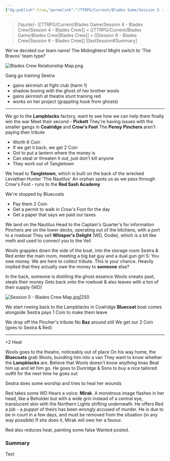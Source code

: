 ```yaml
---
{"dg-publish":true,"permalink":"/TTRPG/Current/Blades Game/Session 5 - Blades Crew/"}
---
```


> [!quote]- [[TTRPG/Current/Blades Game/Session 4 - Blades Crew\|Session 4 - Blades Crew]] < [[TTRPG/Current/Blades Game/Blades Crew\|Blades Crew]] > [[Session 6 - Blades Crew\|Session 6 - Blades Crew]]
> ![lastSession#Summary]


We've decided our team name! The Midnighters!
Might switch to 'The Bravos' team type?

![Blades Crew Relationship Map.png](/img/user/TTRPG/Current/Blades%20Game/Blades%20Crew%20Relationship%20Map.png)

Gang go training
Sestra
- gains skirmish at fight club (harm 1)
- shadow boxing with the ghost of her brother
wools
- gains skirmish at theatre stunt training
red
- works on her project (grappling hook from ghosts)

---

We go to the **Lampblacks** factory, want to see how we can help them finally win the war
Meet their second - **Pickett**
They're having issues with the smaller gangs in **Coalridge** and **Crow's Foot**
The **Penny Pinchers** aren't paying their tribute
- Worth 6 Coin
- If we get it back, we get 2 Coin
- Got to put a lantern where the money is
- Can steal or threaten it out, just don't kill anyone
- They work out of Tangletown

We head to **Tangletown**, which is built on the back of the wrecked Leviathan Hunter 'The Nautilus'
An orphan spots us as we pass through Crow's Foot - runs to the **Red Sash Academy**

We're stopped by Bluecoats
- Pay them 2 Coin
- Get a permit to walk in Crow's Foot for the day
- Get a paper that says we paid our taxes

We land on the Nautilus
Head to the Captain's Quarter's for information
Pinchers are on the lower decks, operating out of the kitchens, with a port to a rowboat
They sell **Whisper's Delight** (WD, Oodie), which is a bit like meth and used to connect you to the Veil

Wools grapples down the side of the boat, into the storage room
Sestra & Red enter the main room, meeting a big bat guy and a dual gun girl
S: You owe money. We are here to collect tribute. This is your chance.
Heavily implied that they actually owe the money to **someone** else?

In the back, someone is distilling the ghost essence
Wools sneaks past, steals their money
Gets back onto the rowboat & also leaves with a ton of their supply (WD)

![Session 5 - Blades Crew Map.jpg|250](/img/user/TTRPG/Current/Blades%20Game/Session%205%20-%20Blades%20Crew%20Map.jpg)

We start rowing back to the Lampblacks in Coalridge
**Bluecoat** boat comes alongside
Sestra pays 1 Coin to make them leave

We drop off the Pincher's tribute
No **Baz** around still
We get our 2 Coin (goes to Sestra & Red)

---

+2 Heat

Wools goes to the theatre, noticeably out of place
On his way home, the **Bluecoats** grab Wools, bundling him into a van
They want to know whether the **Lampblacks** are.
Believe that Wools doesn't know anything lmao
Beat him up and let him go.
He goes to Dunridge & Sons to buy a nice tailored outfit for the next time he goes out

Sestra does some worship and tries to heal her wounds

Red takes some WD
Hears a voice: **Mirak**.
A monstrous image flashes in her head, like a Beholder but with a wide grin instead of a central eye, translucent skin with the Northern Lights shifting underneath.
He offers Red a job - a *puppet* of theirs has been wrongly accused of murder. He is due to be in court in a few days, and must be removed from the situation (in any way possible)
If she does it, Mirak will owe her a favour.

Red also reduces heat, painting some false Wanted posted.

### Summary

Text